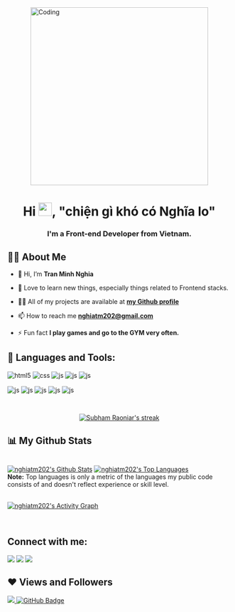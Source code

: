 <img align="center" alt="Coding" width="400" src="https://camo.githubusercontent.com/683e2187241c641430216c864ce93fc5a0e0dfb232c5a01d1c54b54d63aa8cb2/68747470733a2f2f63646e2e6472696262626c652e636f6d2f75736572732f313136323037372f73637265656e73686f74732f333834383931342f70726f6772616d6d65722e676966" data-canonical-src="https://cdn.dribbble.com/users/1162077/screenshots/3848914/programmer.gif" style="display: block; max-width: 100%; margin: 0 auto;">

<h1 align="center">Hi <img src="https://raw.githubusercontent.com/MartinHeinz/MartinHeinz/master/wave.gif" width="30px">, "chiện gì khó có Nghĩa lo"</h1>
<h3 align="center">I'm a Front-end Developer from Vietnam.</h3>

## 🙋‍♂️ About Me

- 👋 Hi, I’m **Tran Minh Nghia**

- 💞️ Love to learn new things, especially things related to Frontend stacks.

- 👨‍💻 All of my projects are available at **[my Github profile](https://github.com/nghiatm202?tab=repositories)**

- 📫 How to reach me **nghiatm202@gmail.com**

- ⚡ Fun fact **I play games and go to the GYM very often.**

## 🚀 Languages and Tools:

<p align="left"> 
  <img align="center" alt="html5" src="https://img.shields.io/badge/HTML5-E34F26?style=for-the-badge&logo=html5&logoColor=white" />
  <img align="center" alt="css" src="https://img.shields.io/badge/CSS3-1572B6?style=for-the-badge&logo=css3&logoColor=white" />
  <img align="center" alt="js" src="https://img.shields.io/badge/Sass-CC6699?style=for-the-badge&logo=sass&logoColor=white" />
  <img align="center" alt="js" src="https://img.shields.io/badge/Tailwind_CSS-38B2AC?style=for-the-badge&logo=tailwind-css&logoColor=white" />
  <img align="center" alt="js" src="https://img.shields.io/badge/Bootstrap-563D7C?style=for-the-badge&logo=bootstrap&logoColor=white" />
</p>
<p align="left"> 
  <img align="center" alt="js" src="https://img.shields.io/badge/JavaScript-F7DF1E?style=for-the-badge&logo=javascript&logoColor=black" />
  <img align="center" alt="js" src="https://img.shields.io/badge/React-20232A?style=for-the-badge&logo=react&logoColor=61DAFB" />
  <img align="center" alt="js" src="https://img.shields.io/badge/Redux-593D88?style=for-the-badge&logo=redux&logoColor=white" />
  <img align="center" alt="js" src="https://img.shields.io/badge/TypeScript-007ACC?style=for-the-badge&logo=typescript&logoColor=white" />
  <img align="center" alt="js" src="https://img.shields.io/badge/GitHub-100000?style=for-the-badge&logo=github&logoColor=white" />
</p>

<!-- [![React Badge](https://img.shields.io/badge/-React-61DBFB?style=for-the-badge&labelColor=black&logo=react&logoColor=61DBFB)](#)  [![Javascript Badge](https://img.shields.io/badge/-Javascript-F0DB4F?style=for-the-badge&labelColor=black&logo=javascript&logoColor=F0DB4F)](#) [![Typescript Badge](https://img.shields.io/badge/-Typescript-007acc?style=for-the-badge&labelColor=black&logo=typescript&logoColor=007acc)](#) [![Nodejs Badge](https://img.shields.io/badge/-Nodejs-3C873A?style=for-the-badge&labelColor=black&logo=node.js&logoColor=3C873A)](#) [![GraphQL Badge](https://img.shields.io/badge/-GraphQl-e535ab?style=for-the-badge&labelColor=black&logo=node.js&logoColor=e535ab)](#) -->
<br/>

<p align="center">
    <a href="https://github.com/SubhamRaoniar28/github-readme-streak-stats">
        <img title="🔥 Get streak stats for your profile at git.io/streak-stats" alt="Subham Raoniar's streak" src="https://github-readme-streak-stats.herokuapp.com/?user=SubhamRaoniar28&theme=black-ice&hide_border=true&stroke=0000&background=060A0CD0"/>
    </a>
</p>

## 📊 My Github Stats

  <br/>
    <a href="#"><img alt="nghiatm202's Github Stats" src="https://github-readme-stats.vercel.app/api?username=nghiatm202&show_icons=true&count_private=true&theme=react&hide_border=true&bg_color=0D1117" /></a>
  <a href="#"><img alt="nghiatm202's Top Languages" src="https://github-readme-stats.vercel.app/api/top-langs/?username=nghiatm202&langs_count=8&count_private=true&layout=compact&theme=react&hide_border=true&bg_color=0D1117" /></a>
  <br/>
  <b>Note:</b> Top languages is only a metric of the languages my public code consists of and doesn't reflect experience or skill level.

<br/>
<br/>

<a href="#"><img alt="nghiatm202's Activity Graph" src="https://activity-graph.herokuapp.com/graph?username=nghiatm202&bg_color=0D1117&color=5BCDEC&line=5BCDEC&point=FFFFFF&hide_border=true" /></a>

<br/>

## Connect with me:

<p align="left">

<a href = "#"><img src="https://img.icons8.com/fluent/48/000000/linkedin.png"/></a>
<a href = "https://www.instagram.com/nghiatm202/"><img src="https://img.icons8.com/fluent/48/000000/instagram-new.png"/></a>
<a href = "https://www.facebook.com/nghiatm202"><img src="https://img.icons8.com/fluency/48/000000/facebook-new.png"/></a>

</p>

## ❤ Views and Followers

<a href="https://github.com/Meghna-DAS/github-profile-views-counter">
    <img src="https://komarev.com/ghpvc/?username=nghiatm202">
</a>
<a href="https://github.com/nghiatm202?tab=followers"><img src="https://img.shields.io/github/followers/nghiatm202?label=Followers&style=social" alt="GitHub Badge"></a>
